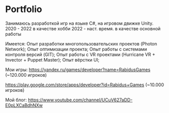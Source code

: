 # Portfolio

Занимаюсь разработкой игр на языке C#, на игровом движке Unity.
2020 - 2022 в качестве хобби
2022 - наст. время. в качестве основной работы

Имеется:
Опыт разработки многопользовательских проектов (Photon Network);
Опыт оптимизации проекта;
Опыт работы с системами контроля версий (GIT);
Опыт работы с VR проектами (Hurricane VR + Invector + Puppet Master);
Опыт вёрстки UI;

Мои игры:
https://yandex.ru/games/developer?name=RabidusGames
(~120.000 игроков)

https://play.google.com/store/apps/developer?id=Rabidus+Games
(~10.000 игроков)

Мой блог:
https://www.youtube.com/channel/UCuV627aDD-E0pLXCaBdhNXw
